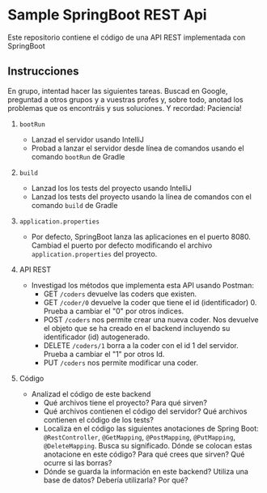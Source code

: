 # Sample SpringBoot REST Api

Este repositorio contiene el código de una API REST implementada con SpringBoot


## Instrucciones

En grupo, intentad hacer las siguientes tareas. Buscad en Google, preguntad a otros grupos y a vuestras profes y, sobre todo,
anotad los problemas que os encontráis y sus soluciones. Y recordad: Paciencia!

1. `bootRun`
    - Lanzad el servidor usando IntelliJ
    - Probad a lanzar el servidor desde línea de comandos usando el comando `bootRun` de Gradle
2. `build`
    - Lanzad los los tests del proyecto usando IntelliJ
    - Lanzad los tests del proyecto usando la línea de comandos con el comando `build` de Gradle

3. `application.properties`
    - Por defecto, SpringBoot lanza las aplicaciones en el puerto 8080. Cambiad el puerto por defecto modificando el archivo `application.properties` del proyecto.

4. API REST
    - Investigad los métodos que implementa esta API usando Postman:
        - GET `/coders` devuelve las coders que existen.
        - GET `/coder/0` devuelve la coder que tiene el id (identificador) 0. Prueba a cambiar el "0" por otros índices.
        - POST `/coders` nos permite crear una nueva coder. Nos devuelve el objeto que se ha creado en el backend incluyendo su identificador (id) autogenerado.
        - DELETE `/coders/1` borra a la coder con el id 1 del servidor. Prueba a cambiar el "1" por otros Id.
        - PUT `/coders` nos permite modificar una coder.
5. Código
    - Analizad el código de este backend
        - Qué archivos tiene el proyecto? Para qué sirven?
        - Qué archivos contienen el código del servidor? Qué archivos contienen el código de los tests?
        - Localiza en el código las siguientes anotaciones de Spring Boot: `@RestController`, `@GetMapping`, `@PostMapping`, `@PutMapping`, `@DeleteMapping`. Busca su significado. Dónde se colocan estas anotacione en este código? Para qué crees que sirven? Qué ocurre si las borras?
        - Dónde se guarda la información en este backend? Utiliza una base de datos? Debería utilizarla? Por qué?